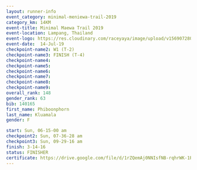 ```yaml
---
layout: runner-info 
event_category: minimal-meniewa-trail-2019 
category_km: 14KM 
event-title: Minimal Maewa Trail 2019 
event-location: Lampang, Thailand 
event-logo: https://res.cloudinary.com/raceyaya/image/upload/v1569072805/logo/minimal-trail_ktnvsp.jpg 
event-date:  14-Jul-19 
checkpoint-name2: W1 (T-2) 
checkpoint-name3: FINISH (T-4) 
checkpoint-name4: 
checkpoint-name5: 
checkpoint-name6: 
checkpoint-name7: 
checkpoint-name8: 
checkpoint-name9: 
overall_rank: 148
gender_rank: 63
bib: 140165
first_name: Phiboonphorn
last_name: Kluamala
gender: F

start: Sun, 06-15-00 am
checkpoint2: Sun, 07-36-28 am
checkpoint3: Sun, 09-29-16 am
finish: 3-14-16
status: FINISHER
certificate: https://drive.google.com/file/d/1rZQemAj0NNIsfNB-rqhrWK-1Pm7vphP5/view?usp=sharing
---
```

